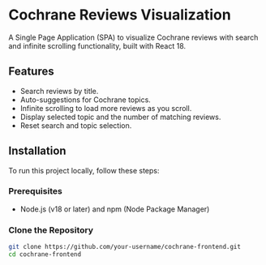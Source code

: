 # Cochrane Reviews Visualization

A Single Page Application (SPA) to visualize Cochrane reviews with search and infinite scrolling functionality, built with React 18.

## Features

- Search reviews by title.
- Auto-suggestions for Cochrane topics.
- Infinite scrolling to load more reviews as you scroll.
- Display selected topic and the number of matching reviews.
- Reset search and topic selection.

## Installation

To run this project locally, follow these steps:

### Prerequisites

- Node.js (v18 or later) and npm (Node Package Manager)

### Clone the Repository

```bash
git clone https://github.com/your-username/cochrane-frontend.git
cd cochrane-frontend
